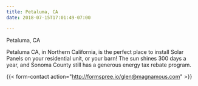 ```yaml
---
title: Petaluma, CA
date: 2018-07-15T17:01:49-07:00

---
```

Petaluma, CA

Petaluma CA, in Northern California, is the perfect place to install Solar Panels on your residential unit, or your barn! The sun shines 300 days a year, and Sonoma County still has a generous energy tax rebate program.

{{< form-contact action="http://formspree.io/glen@magnamous.com" >}}
